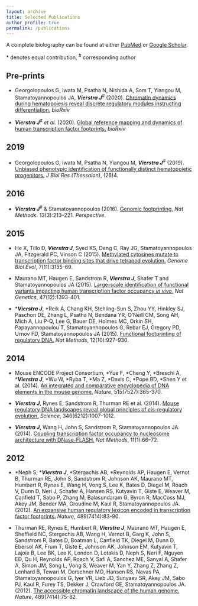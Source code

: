 ```yaml
---
layout: archive
title: Selected Publications
author_profile: true
permalink: /publications
---
```


A complete biolography can be found at either [PubMed](https://pubmed.ncbi.nlm.nih.gov/?term=vierstra+j%5Bau%5D&sort=pubdate) or [Google Scholar](https://scholar.google.com/citations?user=wlX37YwAAAAJ&hl=en).

\* denotes equal contribution, <sup>#</sup> corresponding author

## Pre-prints

- Georgolopoulos G, Iwata M, Psatha N, Nishida A, Som T, Yiangou M, Stamatoyannopoulos JA, ***Vierstra J***<sup>#</sup> (2020). [Chromatin dynamics during hematopoiesis reveal discrete regulatory modules instructing differentiation.](https://www.biorxiv.org/content/10.1101/2020.04.02.022566v3) *bioRxiv*

- ***Vierstra J***<sup>#</sup> *et al.* (2020). [Global reference mapping and dynamics of human transcription factor footprints.](https://www.biorxiv.org/content/10.1101/2020.01.31.927798v1) *bioRxiv* 

## 2019

- Georgolopoulos G, Iwata M, Psatha N, Yiangou M, ***Vierstra J***<sup>#</sup> (2019). [Unbiased phenotypic identification of functionally distinct hematopoietic progenitors.](https://link.springer.com/article/10.1186/s40709-019-0097-7) *J Biol Res (Thessalon)*, (26)4.

## 2016

- ***Vierstra J***<sup>#</sup> & Stamatoyannopoulos (2016). [Genomic footprinting.](https://www.nature.com/articles/nmeth.3768) *Nat Methods*. 13(3):213–221. *Perspective*. 

## 2015

- He X, Tillo D, ***Vierstra J***, Syed KS, Deng C, Ray JG, Stamatoyannopoulos JA, Fitzgerald PC, Vinson C (2015). [Methylated cytosines mutate to transcription factor binding sites that drive tetrapod evolution.](https://academic.oup.com/gbe/article/7/11/3155/2939578) *Genome Biol Evol*, 7(11):3155-69.

- Maurano MT, Haugen E, Sandstrom R, ___Vierstra J___, Shafer T and Stamatoyannopoulos JA (2015). [Large-scale identification of functional variants impacting human transcription factor occupancy *in vivo*.](https://www.nature.com/articles/ng.3432) *Nat Genetics*, 47(12):1393-401. 

- \****Vierstra J***, \*Reik A, Chang KH, Stehling-Sun S, Zhou YY, Hinkley SJ, Paschon DE, Zhang L, Psatha N, Bendana YR, O’Neill CM, Song AH, Mich A, Liu P-Q, Lee G, Bauer DE, Holmes MC, Orkin SH, Papayannopoulou T, Stamatoyannopoulos G, Rebar EJ, Gregory PD, Urnov FD, Stamatoyannopoulos JA (2015). [Functional footprinting of regulatory DNA.](https://www.nature.com/articles/nmeth.3554) *Nat Methods*, 12(10):927-930.

## 2014

- Mouse ENCODE Project Consortium, \*Yue F, \*Cheng Y, \*Breschi A, \****Vierstra J***, \*Wu W, \*Ryba T, \*Ma Z, \*Davis C, \*Pope BD, \*Shen Y et al. (2014). [An integrated and comparative encyclopedia of DNA elements in the mouse genome.](https://www.nature.com/articles/nature13992) *Nature*, 515(7527):365-370.

- ***Vierstra J***, Rynes E, Sandstrom R, Thurman RE et al. (2014). [Mouse regulatory DNA landscapes reveal global principles of cis-regulatory evolution.](https://science.sciencemag.org/content/346/6212/1007.long) *Science*, 346(6212):1007-1012.

- ***Vierstra J***, Wang H, John S, Sandstrom R, Stamatoyannopoulos JA. (2014). [Coupling transcription factor occupancy to nucleosome architecture with DNase-FLASH.](https://www.nature.com/articles/nmeth.2713) *Nat Methods*, 11(1):66–72.

## 2012

- \*Neph S, \****Vierstra J***, \*Stergachis AB, \*Reynolds AP, Haugen E, Vernot B, Thurman RE, John S, Sandstrom R, Johnson AK, Maurano MT, Humbert R, Rynes E, Wang H, Vong S, Lee K, Bates D, Diegel M, Roach V, Dunn D, Neri J, Schafer A, Hansen RS, Kutyavin T, Giste E, Weaver M, Canfield T, Sabo P, Zhang M, Balasundaram G, Byron R, MacCoss MJ, Akey JM, Bender MA, Groudine M, Kaul R, Stamatoyannopoulos JA. (2012). [An expansive human regulatory lexicon encoded in transcription factor footprints.](https://www.nature.com/articles/nature11212) *Nature*, 489(7414):83-90.

- Thurman RE, Rynes E, Humbert R, ***Vierstra J***, Maurano MT, Haugen E, Sheffield NC, Stergachis AB, Wang H, Vernot B, Garg K, John S, Sandstrom R, Bates D, Boatman L, Canfield TK, Diegel M, Dunn D, Ebersol AK, Frum T, Giste E, Johnson AK, Johnson EM, Kutyavin T, Lajoie B, Lee BK, Lee K, London D, Lotakis D, Neph S, Neri F, Nguyen ED, Qu H, Reynolds AP, Roach V, Safi A, Sanchez ME, Sanyal A, Shafer A, Simon JM, Song L, Vong S, Weaver M, Yan Y, Zhang Z, Zhang Z, Lenhard B, Tewari M, Dorschner MO, Hansen RS, Navas PA, Stamatoyannopoulos G, Iyer VR, Lieb JD, Sunyaev SR, Akey JM, Sabo PJ, Kaul R, Furey TS, Dekker J, Crawford GE, Stamatoyannopoulos JA.(2012). [The accessible chromatin landscape of the human genome.](https://www.nature.com/articles/nature11232) *Nature*, 489(7414):75-82.



